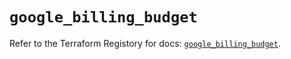# `google_billing_budget`

Refer to the Terraform Registory for docs: [`google_billing_budget`](https://registry.terraform.io/providers/hashicorp/google/4.64.0/docs/resources/billing_budget).
